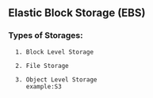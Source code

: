 ## Elastic Block Storage (EBS)

  ### Types of Storages:

      1. Block Level Storage

      2. File Storage

      3. Object Level Storage 
         example:S3

      
      

